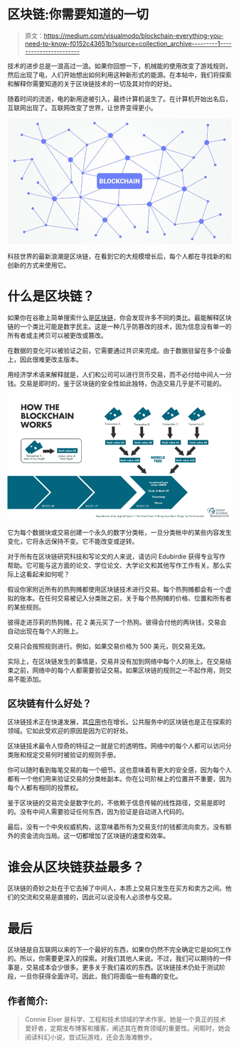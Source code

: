 # 区块链:你需要知道的一切

> 原文：<https://medium.com/visualmodo/blockchain-everything-you-need-to-know-f0152c43651b?source=collection_archive---------1----------------------->

技术的进步总是一浪高过一浪。如果你回想一下，机械能的使用改变了游戏规则，然后出现了电，人们开始想出如何利用这种新形式的能源。在本帖中，我们将探索和解释你需要知道的关于区块链技术的一切及其对你的好处。

随着时间的流逝，电的新用途被引入，最终计算机诞生了。在计算机开始出名后，互联网出现了。互联网改变了世界，让世界变得更小。

![](img/722e80f72bcce89ac955747229231ca1.png)

科技世界的最新浪潮是区块链，在看到它的大规模增长后，每个人都在寻找新的和创新的方式来使用它。

# 什么是区块链？

如果你在谷歌上简单搜索什么是[区块链](https://visualmodo.com/theme/cryptocurrency-wordpress-theme/)，你会发现许多不同的类比。最能解释区块链的一个类比可能是数字民主。这是一种几乎防篡改的技术，因为信息没有单一的所有者或主拷贝可以被更改或篡改。

在数据的变化可以被验证之前，它需要通过共识来完成。由于数据驻留在多个设备上，因此很难更改主版本。

用经济学术语来解释就是，人们和公司可以进行货币交易，而不必付给中间人一分钱。交易是即时的，鉴于区块链的安全性如此独特，伪造交易几乎是不可能的。

![](img/13722bcc209e95ea7e8e5206f48eb5ee.png)

它为每个数据块或交易创建一个永久的数字分类帐，一旦分类帐中的某些内容发生变化，它将永远保持不变。它不能改变或逆转。

对于所有在区块链研究科技和写论文的人来说，请访问 Edubirdie 获得专业写作帮助。它可能与这方面的论文、学位论文、大学论文和其他写作工作有关。那么实际上这看起来如何呢？

假设你家附近所有的热狗摊都使用区块链技术进行交易。每个热狗摊都会有一个虚拟的账本。在任何交易被记入分类账之前，关于每个热狗摊的价格、位置和所有者的某些规则。

彼得走进莎莉的热狗摊，花 2 美元买了一个热狗。彼得会付他的两块钱，交易会自动出现在每个人的账上。

交易只会按照规则进行。例如，如果交易价格为 500 美元，则交易无效。

实际上，在区块链发生的事情是，交易并没有加到网络中每个人的账上。在交易结束之前，网络中的每个人都需要验证交易。如果区块链的规则之一不起作用，则交易不能添加。

## 区块链有什么好处？

区块链技术正在快速发展，其[应用](https://visualmodo.com/the-concept-of-sql-programming-and-some-best-practices/)也在增长。公共服务中的区块链也是正在探索的领域。它如此受欢迎的原因是因为它的好处。

区块链技术最令人惊奇的特征之一就是它的透明性。网络中的每个人都可以访问分类账和规定交易何时被验证的规则手册。

你可以随时看到每笔交易的每一个细节。这也意味着有更大的安全感，因为每个人都有一个他们用来验证交易的分类帐副本。你在公司阶梯上的位置并不重要，因为每个人都有相同的投票权。

鉴于区块链的交易完全是数字化的，不依赖于信息传输的线性路径，交易是即时的。没有中间人需要验证任何东西，因为验证是自动进入代码的。

最后，没有一个中央权威机构，这意味着所有为交易支付的钱都流向卖方。没有额外的资金流向当局。这一切都增加了区块链的速度和效率。

# 谁会从区块链获益最多？

区块链的奇妙之处在于它去掉了中间人，本质上交易只发生在买方和卖方之间。他们的交流和交易是直接的，因此可以说没有人必须参与交易。

# 最后

区块链是自互联网以来的下一个最好的东西，如果你仍然不完全确定它是如何工作的。所以，你需要更深入的探索。对我们其他人来说。不过，我们可以期待的一件事是，交易成本会少很多。更多关于我们喜欢的东西。区块链技术仍处于测试阶段，一旦你获得全面许可。因此，我们将面临一些有趣的变化。

## 作者简介:

> Connie Elser 是科学、工程和技术领域的学术作家。她是一个真正的技术爱好者，定期发布博客和播客，阐述其在教育领域的重要性。闲暇时，她会阅读科幻小说，尝试玩游戏，还会去海滩散步。